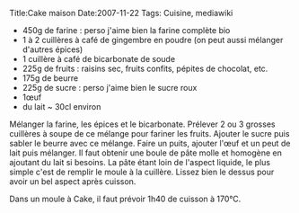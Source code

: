 Title:Cake maison
Date:2007-11-22
Tags: Cuisine,  mediawiki

-   450g de farine : perso j'aime bien la farine complète bio
-   1 à 2 cuillères à café de gingembre en poudre (on peut aussi
    mélanger d'autres épices)
-   1 cuillère à café de bicarbonate de soude
-   225g de fruits : raisins sec, fruits confits, pépites de chocolat,
    etc.
-   175g de beurre
-   225g de sucre : perso j'aime bien le sucre roux
-   1œuf
-   du lait \~ 30cl environ

Mélanger la farine, les épices et le bicarbonate. Prélever 2 ou 3
grosses cuillères à soupe de ce mélange pour fariner les fruits. Ajouter
le sucre puis sabler le beurre avec ce mélange. Faire un puits, ajouter
l'œuf et un peut de lait puis mélanger. Il faut obtenir une boule de
pâte molle et homogène en ajoutant du lait si besoins. La pâte étant
loin de l'aspect liquide, le plus simple c'est de remplir le moule à la
cuillère. Lissez bien le dessus pour avoir un bel aspect après cuisson.

Dans un moule à Cake, il faut prévoir 1h40 de cuisson à 170°C.

